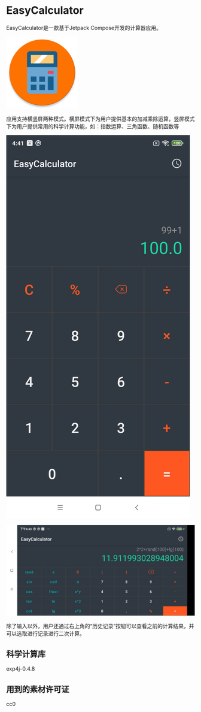 EasyCalculator
=====
EasyCalculator是一款基于Jetpack Compose开发的计算器应用。


![](static/logo.png)


应用支持横竖屏两种模式。横屏模式下为用户提供基本的加减乘除运算，竖屏模式下为用户提供常用的科学计算功能，如：指数运算、三角函数、随机函数等

![](static/portrait.png)

![](static/landscape.png)

除了输入以外，用户还通过右上角的“历史记录”按钮可以查看之前的计算结果，并可以选取进行记录进行二次计算。

科学计算库
--------
exp4j-0.4.8

用到的素材许可证
--------
cc0
